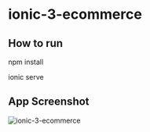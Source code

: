 # ionic-3-ecommerce

## How to run
npm install

ionic serve

## App Screenshot
![ionic-3-ecommerce](https://cloud.githubusercontent.com/assets/22849627/25762879/16ce359e-3213-11e7-86c7-de6e29611ffc.gif)

